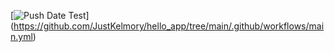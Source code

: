 [![Push Date Test](https://github.com/rfdt/hello_app/actions/workflows/dev-test.yml/badge.svg)]
(https://github.com/JustKelmory/hello_app/tree/main/.github/workflows/main.yml)
